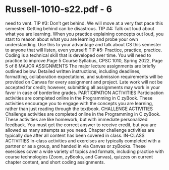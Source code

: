 # Russell-1010-s22.pdf - 6

need to vent.
TIP #3: Don’t get behind. 
We will move at a very fast 
pace this semester. Getting 
behind can be disastrous.
TIP #4: Talk out loud about 
what you are learning.
When you practice explaining 
concepts out loud, you start to 
reason about what you are 
learning and probe your own
understanding. Use this to your 
advantage and talk about CS
this semester to anyone that 
will listen, even yourself!
TIP #5: Practice, practice, 
practice.
Coding is a technical skill that 
is developed over time. You will 
need to practice to improve.Page 5
Course Syllabus, CPSC 1010, Spring 2022, Page 5 of 8
MAJOR ASSIGNMENTS
The major lecture assignments are briefly outlined below. 
Detailed written instructions, including deadlines, formatting, collaboration expectations, 
and submission requirements will be provided on Canvas for every assignment and project. 
Late work will not be accepted for credit; however, submitting all assignments may work in 
your favor in case of borderline grades. 
PARTICIPATION ACTIVITIES
Participation activities are completed online in the Programming in C zyBook. These 
activities encourage you to engage with the concepts you are learning, rather than just 
reading through the textbook. 
CHALLENGE ACTIVITIES
Challenge activities are completed online in the Programming in C zyBook. These activities 
are like homework, but with immediate personalized feedback. You must get the correct 
answer to receive credit, but you are allowed as many attempts as you need. Chapter 
challenge activities are typically due after all content has been covered in class.
IN-CLASS ACTIVITIES
In-class activities and exercises are typically completed with a partner or as a group, and 
handed in via Canvas or zyBooks. These exercises cover a wide variety of topics and 
formats, including practice with course technologies (Zoom, zyBooks, and Canvas), quizzes 
on current chapter content, and short coding assignments.
